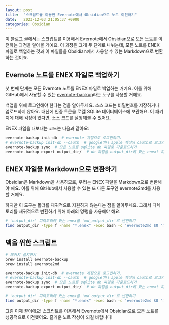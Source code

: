 ```yaml
---
layout: post
title:  "스크립트를 이용한 Evernote에서 Obsidian으로 노트 이전하기"
date:   2023-12-03 21:05:37 +0900
categories: Obsidian
---
```

이 블로그 글에서는 스크립트를 이용해서 Evernote에서 Obsidian으로 모든 노트를 이전하는 과정을 알아볼 거예요. 이 과정은 크게 두 단계로 나뉘는데, 모든 노트를 ENEX 파일로 백업하는 것과 이 파일들을 Obsidian에서 사용할 수 있는 Markdown으로 변환하는 것이죠.

## Evernote 노트를 ENEX 파일로 백업하기

첫 번째 단계는 모든 Evernote 노트를 ENEX 파일로 백업하는 거예요. 이를 위해 GitHub에서 사용할 수 있는 [evernote-backup](https://github.com/vzhd1701/evernote-backup)라는 도구를 사용할 거에요.

백업을 위해 로그인해야 한다는 점을 알아두세요. 소스 코드는 비밀번호를 저장하거나 업로드하지 않아요. 대신에 인증 토큰을 로컬 SQLite 데이터베이스에 보관해요. 이 패키지에 대해 걱정이 있다면, 소스 코드를 실행해볼 수 있어요.

ENEX 파일을 내보내는 코드는 다음과 같아요:

```bash
evernote-backup init-db  # evernote 계정으로 로그인하기.
# evernote-backup init-db --oauth  # google이나 apple 계정의 oauth로 로그인하기.
evernote-backup sync  # 모든 노트를 sqlite db 파일로 다운로드하기
evernote-backup export output_dir/  # db 파일을 output_dir에 있는 enext 파일로 내보내기
```

## ENEX 파일을 Markdown으로 변환하기

Obsidian은 Markdown을 사용하므로, 우리는 ENEX 파일을 Markdown으로 변환해야 해요. 이를 위해 GitHub에서 사용할 수 있는 또 다른 도구인 evernote2md를 사용할 거에요.

하지만 이 도구는 폴더를 재귀적으로 지원하지 않는다는 점을 알아두세요. 그래서 디렉토리를 재귀적으로 변환하기 위해 아래의 명령을 사용해야 해요:

```bash
# 'output_dir' 디렉토리에 있는 enex를 'md_output_dir'로 변환하기
find output_dir -type f -name "*.enex" -exec bash -c 'evernote2md $0 "md_${0%.enex}"' {} \;
```

## 맥을 위한 스크립트

```bash
# 패키지 설치하기
brew install evernote-backup
brew install evernote2md

evernote-backup init-db  # evernote 계정으로 로그인하기.
# evernote-backup init-db --oauth  # google이나 apple 계정의 oauth로 로그인하기.
evernote-backup sync  # 모든 노트를 sqlite db 파일로 다운로드하기
evernote-backup export output_dir/  # db 파일을 output_dir에 있는 enext 파일로 내보내기

# 'output_dir' 디렉토리에 있는 enex를 'md_output_dir'로 변환하기
find output_dir -type f -name "*.enex" -exec bash -c 'evernote2md $0 "md_${0%.enex}"' {} \;

```

그럼 이제 끝이에요! 스크립트를 이용해서 Evernote에서 Obsidian으로 모든 노트를 성공적으로 이전했어요. 즐거운 노트 작성이 되길 바랍니다!